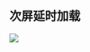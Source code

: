 ## 次屏延时加载
<img src="http://7xil5b.com1.z0.glb.clouddn.com/nextScreenLoad.png" class="img-responsive">

```javascript

```
